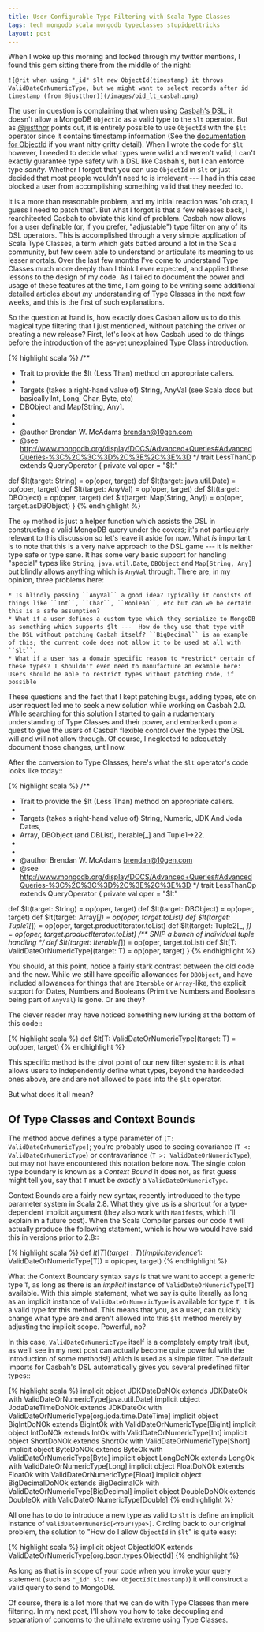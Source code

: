```yaml
---
title: User Configurable Type Filtering with Scala Type Classes
tags: tech mongodb scala mongodb typeclasses stupidpettricks
layout: post
---
```

When I woke up this morning and looked through my twitter mentions, I found this gem sitting there from the middle of the night:

    ![@rit when using "_id" $lt new ObjectId(timestamp) it throws ValidDateOrNumericType, but we might want to select records after id timestamp (from @justthor)](/images/oid_lt_casbah.png)

The user in question is complaining that when using [Casbah's DSL](http://github.com/mongodb/casbah), it doesn't allow a MongoDB ``ObjectId`` as a valid type to the ``$lt`` operator.  But as [@justthor](http://twitter.com/justthor) points out, it is entirely possible to use ``ObjectId`` with the ``$lt`` operator since it contains timestamp information (See the [documentation for ObjectId](http://www.mongodb.org/display/DOCS/Object+IDs) if you want nitty gritty detail).   When I wrote the code for ``$lt`` however, I needed to decide what types were valid and weren't valid; I can't exactly guarantee type safety wih a DSL like Casbah's, but I can enforce type *sanity*.  Whether I forgot that you can use ``ObjectId`` in ``$lt`` or just decided that most people wouldn't need to is irrelevant --- I had in this case blocked a user from accomplishing something valid that they needed to.

It is a more than reasonable problem, and my initial reaction was "oh crap, I guess I need to patch that".  But what I forgot is that a few releases back, I rearchitected Casbah to obviate this kind of problem.  Casbah now allows for a user definable (or, if you prefer, "adjustable") type filter on any of its DSL operators.  This is accomplished through a very simple application of Scala Type Classes, a term which gets batted around a lot in the Scala community, but few seem able to understand or articulate its meaning to us lesser mortals.  Over the last few months I've come to understand Type Classes much more deeply than I think I ever expected, and applied these lessons to the design of my code.  As I failed to document the power and usage of these features at the time, I am going to be writing some additional detailed articles about *my* understanding of Type Classes in the next few weeks, and this is the first of such explanations.  

So the question at hand is, how exactly does Casbah allow us to do this magical type filtering that I just mentioned, without patching the driver or creating a new release?  First, let's look at how Casbah used to do things before the introduction of the as-yet unexplained Type Class introduction.

{% highlight scala %}
/**
 * Trait to provide the $lt (Less Than) method on appropriate callers.
 *
 * Targets (takes a right-hand value of) String, AnyVal (see Scala docs but basically Int, Long, Char, Byte, etc)
 * DBObject and Map[String, Any].
 *
 *
 * @author Brendan W. McAdams <brendan@10gen.com>
 * @see http://www.mongodb.org/display/DOCS/Advanced+Queries#AdvancedQueries-%3C%2C%3C%3D%2C%3E%2C%3E%3D
 */
trait LessThanOp extends QueryOperator {
  private val oper = "$lt" 

  def $lt(target: String) = op(oper, target)
  def $lt(target: java.util.Date) = op(oper, target)
  def $lt(target: AnyVal) = op(oper, target)
  def $lt(target: DBObject) = op(oper, target)
  def $lt(target: Map[String, Any]) = op(oper, target.asDBObject)
}
{% endhighlight %}

The ``op`` method is just a helper function which assists the DSL in constructing a valid MongoDB query under the covers; it's not particularly relevant to this discussion so let's leave it aside for now.  What *is* important is to note that this is a very naive approach to the DSL game --- it is neither type safe or type sane.  It has some very basic support for handling "special" types like ``String``, ``java.util.Date``, ``DBObject`` and ``Map[String, Any]`` but blindly allows anything which is ``AnyVal`` through.  There are, in my opinion, three problems here:

    * Is blindly passing ``AnyVal`` a good idea? Typically it consists of things like ``Int``, ``Char``, ``Boolean``, etc but can we be certain this is a safe assumption?
    * What if a user defines a custom type which they serialize to MongoDB as something which supports $lt ---  How do they use that type with the DSL without patching Casbah itself? ``BigDecimal`` is an example of this; the current code does not allow it to be used at all with ``$lt``.
    * What if a user has a domain specific reason to *restrict* certain of these types? I shouldn't even need to manufacture an example here: Users should be able to restrict types without patching code, if possible

These questions and the fact that I kept patching bugs, adding types, etc on user request led me to seek a new solution while working on Casbah 2.0. While searching for this solution I started to gain a rudamentary understanding of Type Classes and their power, and embarked upon a quest to give the users of Casbah flexible control over the types the DSL will and will not allow through.  Of course, I neglected to adequately document those changes, until now.

After the conversion to Type Classes, here's what the ``$lt`` operator's code looks like today::

{% highlight scala %}
/**
 * Trait to provide the $lt (Less Than) method on appropriate callers.
 *
 * Targets (takes a right-hand value of) String, Numeric, JDK And Joda Dates, 
 * Array, DBObject (and DBList), Iterable[_] and Tuple1->22.
 *
 *
 * @author Brendan W. McAdams <brendan@10gen.com>
 * @see http://www.mongodb.org/display/DOCS/Advanced+Queries#AdvancedQueries-%3C%2C%3C%3D%2C%3E%2C%3E%3D
 */
trait LessThanOp extends QueryOperator {
  private val oper = "$lt"

  def $lt(target: String) = op(oper, target)
  def $lt(target: DBObject) = op(oper, target)
  def $lt(target: Array[_]) = op(oper, target.toList)
  def $lt(target: Tuple1[_]) = op(oper, target.productIterator.toList)
  def $lt(target: Tuple2[_, _]) = op(oper, target.productIterator.toList)
  /** SNIP a bunch of individual tuple handling */
  def $lt(target: Iterable[_]) = op(oper, target.toList)
  def $lt[T: ValidDateOrNumericType](target: T) = op(oper, target)
}
{% endhighlight %}

You should, at this point, notice a fairly stark contrast between the old code and the new.  While we still have specific allowances for ``DBObject``, and have included allowances for things that are ``Iterable`` or ``Array``-like, the explicit support for Dates, Numbers and Booleans (Primitive Numbers and Booleans being part of ``AnyVal``) is gone.  Or are they?

The clever reader may have noticed something new lurking at the bottom of this code::

{% highlight scala %}
  def $lt[T: ValidDateOrNumericType](target: T) = op(oper, target)
{% endhighlight %}

This specific method is the pivot point of our new filter system: it is what allows users to independently define what types, beyond the hardcoded ones above, are and are not allowed to pass into the ``$lt`` operator.

But what does it all mean?

Of Type Classes and Context Bounds
----------------------------------

The method above defines a type parameter of ``[T: ValidDateOrNumericType]``; you're probably used to seeing covariance (``T <: ValidDateOrNumericType``) or contravariance (``T >: ValidDateOrNumericType``), but may not have encountered this notation before now.  The single colon type boundary is known as a *Context Bound*  It does not, as first guess might tell you, say that ``T`` must be *exactly* a ``ValidDateOrNumericType``.

Context Bounds are a fairly new syntax, recently introduced to the type parameter system in Scala 2.8.  What they give us is a shortcut for a type-dependent implicit argument (they also work with ``Manifests``, which I'll explain in a future post).  When the Scala Compiler parses our code it will actually produce the following statement, which is how we would have said this in versions prior to 2.8::

{% highlight scala %}
    def $lt[T](target: T)(implicit evidence$1: ValidDateOrNumericType[T]) = op(oper, target)
{% endhighlight %}

What the Context Boundary syntax says is that we want to accept a generic type ``T``, as long as there is an *implicit* instance of ``ValidDateOrNumericType[T]`` available.  With this simple statement, what we say is quite literally as long as an implicit instance of ``ValidDateOrNumericType`` is available for type ``T``, it is a valid type for this method.  This means that you, as a user, can quickly change what type are and aren't allowed into this ``$lt`` method merely by adjusting the implicit scope.  Powerful, no?

In this case, ``ValidDateOrNumericType`` itself is a completely empty trait (but, as we'll see in my next post can actually become quite powerful with the introduction of some methods!) which is used as a simple filter. The default imports for Casbah's DSL automatically gives you several predefined filter types::

{% highlight scala %}
implicit object JDKDateDoNOk extends JDKDateOk with ValidDateOrNumericType[java.util.Date]
implicit object JodaDateTimeDoNOk extends JDKDateOk with ValidDateOrNumericType[org.joda.time.DateTime]
implicit object BigIntDoNOk extends BigIntOk with ValidDateOrNumericType[BigInt]
implicit object IntDoNOk extends IntOk with ValidDateOrNumericType[Int]
implicit object ShortDoNOk extends ShortOk with ValidDateOrNumericType[Short]
implicit object ByteDoNOk extends ByteOk with ValidDateOrNumericType[Byte]
implicit object LongDoNOk extends LongOk with ValidDateOrNumericType[Long]
implicit object FloatDoNOk extends FloatOk with ValidDateOrNumericType[Float]
implicit object BigDecimalDoNOk extends BigDecimalOk with ValidDateOrNumericType[BigDecimal]
implicit object DoubleDoNOk extends DoubleOk with ValidDateOrNumericType[Double]
{% endhighlight %}

All one has to do to introduce a new type as valid to ``$lt`` is define an implicit instance of ``ValidDateOrNumeric[<YourType>]``.  Circling back to our original problem, the solution to "How do I allow ``ObjectId`` in ``$lt``" is quite easy:

{% highlight scala %}
implicit object ObjectIdOK extends ValidDateOrNumericType[org.bson.types.ObjectId]
{% endhighlight %}

As long as that is in scope of your code when you invoke your query statement (such as ``"_id" $lt new ObjectId(timestamp)``) it will construct a valid query to send to MongoDB.

Of course, there is a lot more that we can do with Type Classes than mere filtering.  In my next post, I'll show you how to take decoupling and separation of concerns to the ultimate extreme using Type Classes.

